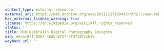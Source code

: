 ```yaml
---
content_type: external-resource
external_url: https://web.archive.org/web/20111127103433/http://www.robgalbraith.com/bins/index.asp
has_external_license_warning: true
license: https://en.wikipedia.org/wiki/All_rights_reserved
status: ''
title: Rob Galbraith Digital Photography Insights
uid: e6cac9ff-0387-46d5-8757-7f4728fccb76
wayback_url: ''
---
```

